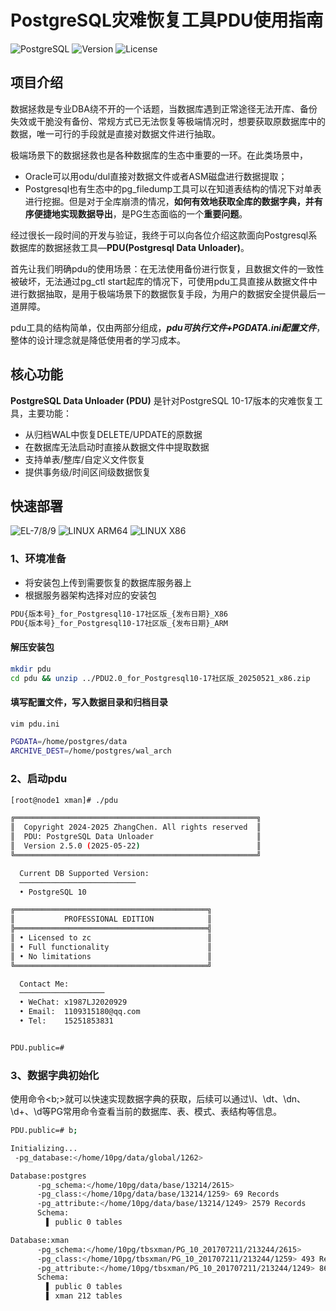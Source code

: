 # PostgreSQL灾难恢复工具PDU使用指南

![PostgreSQL](https://img.shields.io/badge/PostgreSQL-10--17-336791?logo=postgresql) ![Version](https://img.shields.io/badge/Version-2.5-success?style=flat&color=2ea44f) ![License](https://img.shields.io/badge/License-Apache-green?logo=open-source-initiative)

## 项目介绍
数据拯救是专业DBA绕不开的一个话题，当数据库遇到正常途径无法开库、备份失效或干脆没有备份、常规方式已无法恢复等极端情况时，想要获取原数据库中的数据，唯一可行的手段就是直接对数据文件进行抽取。

极端场景下的数据拯救也是各种数据库的生态中重要的一环。在此类场景中，
- Oracle可以用odu/dul直接对数据文件或者ASM磁盘进行数据提取；
- Postgresql也有生态中的pg_filedump工具可以在知道表结构的情况下对单表进行挖掘。但是对于全库崩溃的情况，**如何有效地获取全库的数据字典，并有序便捷地实现数据导出**，是PG生态面临的一个**重要问题**。


经过很长一段时间的开发与验证，我终于可以向各位介绍这款面向Postgresql系数据库的数据拯救工具—**PDU(Postgresql Data Unloader)**。

首先让我们明确pdu的使用场景：在无法使用备份进行恢复，且数据文件的一致性被破坏，无法通过pg_ctl start起库的情况下，可使用pdu工具直接从数据文件中进行数据抽取，是用于极端场景下的数据恢复手段，为用户的数据安全提供最后一道屏障。

pdu工具的结构简单，仅由两部分组成，***pdu可执行文件+PGDATA.ini配置文件***，整体的设计理念就是降低使用者的学习成本。
## 核心功能
**PostgreSQL Data Unloader (PDU)** 是针对PostgreSQL 10-17版本的灾难恢复工具，主要功能：
- 从归档WAL中恢复DELETE/UPDATE的原数据
- 在数据库无法启动时直接从数据文件中提取数据
- 支持单表/整库/自定义文件恢复
- 提供事务级/时间区间级数据恢复

## 快速部署
![EL-7/8/9](https://img.shields.io/badge/EL-7/8/9-red?style=flat&logo=redhat&logoColor=red) ![LINUX ARM64](https://img.shields.io/badge/LINUX-ARM-%23FCC624?style=flat&logo=linux&logoColor=black&labelColor=FCC624) ![LINUX X86](https://img.shields.io/badge/LINUX-X86-%23FCC624?style=flat&logo=linux&logoColor=black&labelColor=FCC624)
### 1、环境准备
- 将安装包上传到需要恢复的数据库服务器上
- 根据服务器架构选择对应的安装包
  
```bash
PDU{版本号}_for_Postgresql10-17社区版_{发布日期}_X86
PDU{版本号}_for_Postgresql10-17社区版_{发布日期}_ARM
```

#### 解压安装包

```bash
mkdir pdu
cd pdu && unzip ../PDU2.0_for_Postgresql10-17社区版_20250521_x86.zip 
```

#### 填写配置文件，写入数据目录和归档目录
```bash
vim pdu.ini

PGDATA=/home/postgres/data
ARCHIVE_DEST=/home/postgres/wal_arch
```

### 2、启动pdu
```bash
[root@node1 xman]# ./pdu

╔══════════════════════════════════════════════════════╗
║  Copyright 2024-2025 ZhangChen. All rights reserved  ║
║  PDU: PostgreSQL Data Unloader                       ║
║  Version 2.5.0 (2025-05-22)                          ║
╚══════════════════════════════════════════════════════╝

  Current DB Supported Version:
  ──────────────────────────
  • PostgreSQL 10

╔═══════════════════════════════════════════╗
║           PROFESSIONAL EDITION            ║
╠═══════════════════════════════════════════╣
║ • Licensed to zc                          ║
║ • Full functionality                      ║
║ • No limitations                          ║
╚═══════════════════════════════════════════╝

  Contact Me:
  ───────────────────
  • WeChat: x1987LJ2020929
  • Email:  1109315180@qq.com
  • Tel:    15251853831


PDU.public=#
```

### 3、数据字典初始化
使用命令<b;>就可以快速实现数据字典的获取，后续可以通过\l、\dt、\dn、\d+、\d等PG常用命令查看当前的数据库、表、模式、表结构等信息。
```bash
PDU.public=# b;

Initializing...
 -pg_database:</home/10pg/data/global/1262>

Database:postgres
      -pg_schema:</home/10pg/data/base/13214/2615>
      -pg_class:</home/10pg/data/base/13214/1259> 69 Records
      -pg_attribute:</home/10pg/data/base/13214/1249> 2579 Records
      Schema:
        ▌ public 0 tables

Database:xman
      -pg_schema:</home/10pg/tbsxman/PG_10_201707211/213244/2615>
      -pg_class:</home/10pg/tbsxman/PG_10_201707211/213244/1259> 493 Records
      -pg_attribute:</home/10pg/tbsxman/PG_10_201707211/213244/1249> 8697 Records
      Schema:
        ▌ public 0 tables
        ▌ xman 212 tables

```
